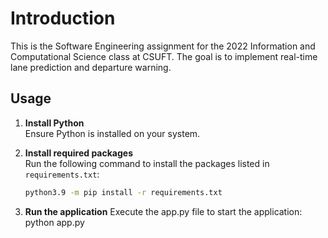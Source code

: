 # Introduction

This is the Software Engineering assignment for the 2022 Information and Computational Science class at CSUFT. The goal is to implement real-time lane prediction and departure warning.

## Usage

1. **Install Python**  
   Ensure Python is installed on your system.

2. **Install required packages**  
   Run the following command to install the packages listed in `requirements.txt`:
   ```bash
   python3.9 -m pip install -r requirements.txt

3. **Run the application**
Execute the app.py file to start the application:
python app.py
